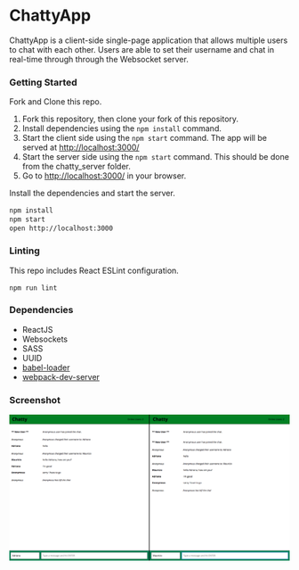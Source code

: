 ChattyApp 
=====================

ChattyApp is a client-side single-page application that allows multiple users to chat with each other. Users are able to set their username and chat in real-time through through the Websocket server.

### Getting Started

Fork and Clone this repo.

1. Fork this repository, then clone your fork of this repository.
2. Install dependencies using the `npm install` command.
3. Start the client side using the `npm start` command. The app will be served at <http://localhost:3000/>
4. Start the server side using the `npm start` command. This should be done from the chatty_server folder.
5. Go to <http://localhost:3000/> in your browser.

Install the dependencies and start the server.

```
npm install
npm start
open http://localhost:3000
```

### Linting

This repo includes React ESLint configuration.

```
npm run lint
```

### Dependencies

* ReactJS
* Websockets
* SASS
* UUID
* [babel-loader](https://github.com/babel/babel-loader)
* [webpack-dev-server](https://github.com/webpack/webpack-dev-server)

### Screenshot 
![Screenshot of ChattyApp](https://github.com/adrianaj24/chattyApp/blob/master/screenshot/ChattyApp.png)
